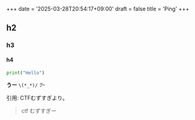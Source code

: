 +++
date = '2025-03-28T20:54:17+09:00'
draft = false
title = 'Ping'
+++

## h2
### h3
#### h4

```python
print("Hello")
```

**うー** `\(*_*)/` *ﾜｰ*

 引用: CTFむずすぎより。
> ctf むずすぎー


